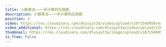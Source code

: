 ```yaml
---
title: 小数乘法——一步计算的应用题
description: 小数乘法——一步计算的应用题
position: 3
video: https://res.cloudinary.com/dtysyyt3a/video/upload/v1671540950/easymath/5年级上/01单元小数乘法/r049ilvzmhhthqwe5lj0.mp4
video_additional: https://res.cloudinary.com/dtysyyt3a/video/upload/v1671541013/easymath/5年级上/01单元小数乘法/每课一题的解答视频/tzxm2l7e1mk7gcatqcia.mp4
thumbnail: https://res.cloudinary.com/dtysyyt3a/image/upload/v1671540954/easymath/5年级上/01单元小数乘法/crcudcoojpa59k5zl1u9.png
is_free: False
---
```

